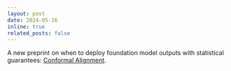 ```yaml
---
layout: post
date: 2024-05-16
inline: true
related_posts: false
---
```


A new preprint on when to deploy foundation model outputs with statistical guarantees: [Conformal Alignment](https://arxiv.org/abs/2405.10301).
